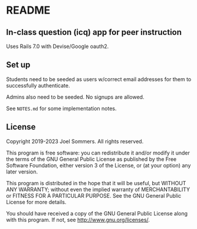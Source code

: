 # README

## In-class question (icq) app for peer instruction 

Uses Rails 7.0 with Devise/Google oauth2.  

## Set up

Students need to be seeded as users w/correct email addresses for them to
successfully authenticate.

Admins also need to be seeded.  No signups are allowed.

See `NOTES.md` for some implementation notes.

## License

Copyright 2019-2023 Joel Sommers. All rights reserved.

This program is free software: you can redistribute it and/or modify
it under the terms of the GNU General Public License as published by
the Free Software Foundation, either version 3 of the License, or
(at your option) any later version.

This program is distributed in the hope that it will be useful,
but WITHOUT ANY WARRANTY; without even the implied warranty of
MERCHANTABILITY or FITNESS FOR A PARTICULAR PURPOSE.  See the
GNU General Public License for more details.

You should have received a copy of the GNU General Public License
along with this program.  If not, see <http://www.gnu.org/licenses/>.
